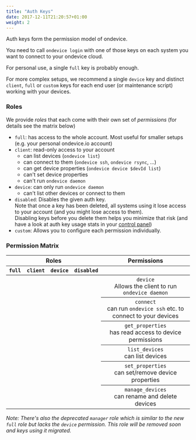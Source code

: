 ```yaml
---
title: "Auth Keys"
date: 2017-12-11T21:20:57+01:00
weight: 2
---
```


Auth keys form the permission model of ondevice.

You need to call `ondevice login` with one of those keys on each system you want
to connect to your ondevice cloud.

For personal use, a single `full` key is probably enough.

For more complex setups, we recommend a single `device` key and distinct `client`, `full`
or `custom` keys for each end user (or maintenance script) working with your
devices.



### Roles

We provide *roles* that each come with their own set of *permissions* (for details
see the matrix below)


- `full`: has access to the whole account. Most useful for smaller setups
  (e.g. your personal ondevice.io account)
- `client`: read-only access to your account
  - can list devices (`ondevice list`)
  - can connect to them (`ondevice ssh`, `ondevice rsync`, ...)
  - can get device properties (`ondevice device $devId list`)
  - can't set device properties
  - can't run `ondevice daemon`
- `device`: can only run `ondevice daemon`
  - can't list other devices or connect to them
- `disabled`: Disables the given auth key.  
  Note that once a key has been deleted, all systems using it lose access to
  your account (and you might lose access to them).  
  Disabling keys before you delete them helps you minimize that risk
  (and have a look at auth key usage stats in your [control panel](https://my.ondevice.io/me/keys))
- `custom`: Allows you to configure each permission individually.

### Permission Matrix

<table style="text-align: center">
<thead><tr>
  <th colspan="4" style="text-align: center">Roles</th><th style="text-align: center">Permissions</th>
</tr><tr>
  <th><code>full</code></th>
  <th><code>client</code></th>
  <th><code>device</code></th>
  <th><code>disabled</code></th>
  <th></th>
</tr></thead>
<tbody><tr>
  <td><i class="fa fa-check"></i></td><td></td><td><i class="fa fa-check"></td><td></td>
  <th class="permission"><code>device</code><br />
    Allows the client to run <code>ondevice daemon</code>
  </th>
</tr><tr>
  <td><i class="fa fa-check"></td><td><i class="fa fa-check"></td><td></td><td></td>
  <th class="permission"><code>connect</code><br />
    can run <code>ondevice ssh</code> etc. to connect to your devices
  </th>
</tr><tr>
<td><i class="fa fa-check"></td><td><i class="fa fa-check"></td><td></td><td></td>
  <th class="permission"><code>get_properties</code><br />
    has read access to device permissions
  </th>
</tr><tr>
<td><i class="fa fa-check"></td><td><i class="fa fa-check"></td><td></td><td></td>
  <th class="permission"><code>list_devices</code><br />
    can list devices
  </th>
</tr><tr>
  <td><i class="fa fa-check"></td><td></td><td></td><td></td>
  <th class="permission"><code>set_properties</code><br />
    can set/remove device properties
  </th>
</tr><tr>
  <td><i class="fa fa-check"></td><td></td><td></td><td></td>
  <th class="permission"><code>manage_devices</code><br />
    can rename and delete devices
  </th>
</tr></tbody>
</table>

<style>
th.permission {
  font-weight: inherit;
}
</style>

*Note: There's also the deprecated `manager` role which is similar to the new
`full` role but lacks the `device` permission. This role will be removed soon
and keys using it migrated.*
